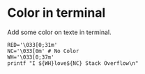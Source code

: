 # Color in terminal

Add some color on texte in terminal.  

```
RED='\033[0;31m'
NC='\033[0m' # No Color
WH='\033[0;37m'
printf "I ${WH}love${NC} Stack Overflow\n"
```